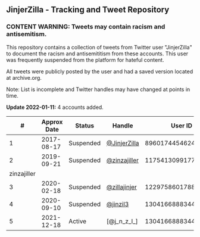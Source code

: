 ## JinjerZilla  - Tracking and Tweet Repository

### CONTENT WARNING: Tweets may contain racism and antisemitism.

This repository contains a collection of tweets from Twitter user "JinjerZilla" to document the racism and antisemititism from these accounts. 
This user was frequently suspended from the platform for hateful content.


All tweets were publicly posted by the user and had a saved version located at archive.org.

Note: List is incomplete and Twitter handles may have changed at points in time.


**Update 2022-01-11:** 4 accounts added.

| #  | Approx Date | Status    | Handle                  | User ID             | Name                          |
| -- | ----------- | --------- | ----------------------- | ------------------- | ----------------------------- |
|1 |2017-08-17 |Suspended |[@JinjerZilla](https://github.com/TwitterArchives/JinjerZilla/blob/main/Accounts/01_JinjerZilla.md) |896017445462446081 |JinjerZilla |
|2 |2019-09-21 |Suspended |[@zinzajiller](https://github.com/TwitterArchives/JinjerZilla/blob/main/Accounts/02_zinzajiller.md) |1175413099177873408 |
zinzajiller |
|3 |2020-02-18 |Suspended |[@zillajinjer](https://github.com/TwitterArchives/JinjerZilla/blob/main/Accounts/03_zillajinjer.md) |1229758601788567555 |JinjerZilla |
|4 |2020-09-10 |Suspended |[@jinzil3](https://github.com/TwitterArchives/JinjerZilla/blob/main/Accounts/04_jinzil3.md) |1304166888344293379 |JinjerZilla |
|5 |2021-12-18 |Active |[@j_n_z_l_] |1304166888344293379 |j.n.z.l |




